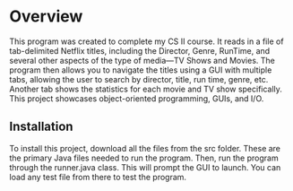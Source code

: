 # Overview
This program was created to complete my CS II course. It reads in a file of tab-delimited Netflix titles, including the Director, Genre, RunTime, and several other aspects of the type of media—TV Shows and Movies. The program then allows you to navigate the titles using a GUI with multiple tabs, allowing the user to search by director, title, run time, genre, etc. Another tab shows the statistics for each movie and TV show specifically. This project showcases object-oriented programming, GUIs, and I/O.


## Installation
To install this project, download all the files from the src folder. These are the primary Java files needed to run the program. Then, run the program through the runner.java class. This will prompt the GUI to launch. You can load any test file from there to test the program.

